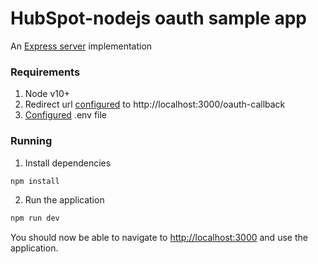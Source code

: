# HubSpot-nodejs oauth sample app

An [Express server](http://expressjs.com/) implementation

### Requirements

1. Node v10+
2. Redirect url [configured](https://github.com/HubSpot/sample-apps-oauth/blob/main/README.md) to http://localhost:3000/oauth-callback
3. [Configured](https://github.com/HubSpot/sample-apps-oauth/blob/main/README.md) .env file

### Running

1. Install dependencies

```bash
npm install
```

2. Run the application

```bash
npm run dev
```

You should now be able to navigate to [http://localhost:3000](http://localhost:3000) and use the application.
